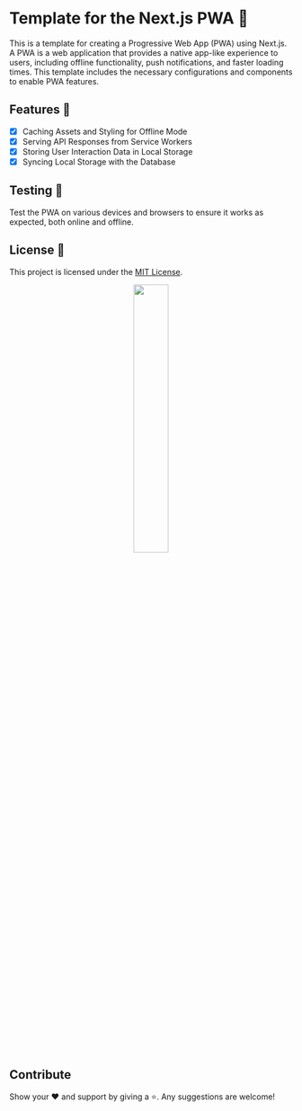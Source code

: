 # Template for the Next.js PWA 🚀

This is a template for creating a Progressive Web App (PWA) using Next.js. A PWA is a web application that provides a native app-like experience to users, including offline functionality, push notifications, and faster loading times. This template includes the necessary configurations and components to enable PWA features.

## Features 🎉

- [x] Caching Assets and Styling for Offline Mode
- [x] Serving API Responses from Service Workers
- [x] Storing User Interaction Data in Local Storage
- [x] Syncing Local Storage with the Database

## Testing 🧪

Test the PWA on various devices and browsers to ensure it works as expected, both online and offline.

## License 📄

This project is licensed under the [MIT License](https://opensource.org/licenses/MIT).

<p align="center"><img src="https://media.giphy.com/media/xUPGcJGy8I928yIlAQ/giphy.gif" width=35%></p>

## Contribute

Show your ❤️ and support by giving a ⭐. Any suggestions are welcome!
